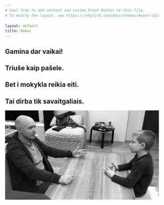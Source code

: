 ```yaml
---
# Feel free to add content and custom Front Matter to this file.
# To modify the layout, see https://jekyllrb.com/docs/themes/#overriding-theme-defaults

layout: default
title: Namai
---
```


## Gamina dar vaikai!
## Triuše kaip pašele.
## Bet i mokykla reikia eiti.
## Tai dirba tik savaitgaliais.








![Test](/assets/IMG_0877.jpg)
